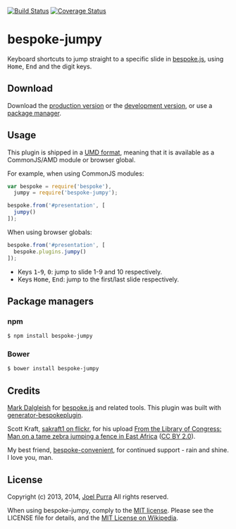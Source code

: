 [![Build Status](https://secure.travis-ci.org/joelpurra/bespoke-jumpy.png?branch=master)](https://travis-ci.org/joelpurra/bespoke-jumpy) [![Coverage Status](https://coveralls.io/repos/joelpurra/bespoke-jumpy/badge.png)](https://coveralls.io/r/joelpurra/bespoke-jumpy)

# bespoke-jumpy

Keyboard shortcuts to jump straight to a specific slide in [bespoke.js][bespoke.js], using <kbd>Home</kbd>, <kbd>End</kbd> and the digit keys.

## Download

Download the [production version][min] or the [development version][max], or use a [package manager](#package-managers).

[min]: https://raw.github.com/joelpurra/bespoke-jumpy/master/dist/bespoke-jumpy.min.js
[max]: https://raw.github.com/joelpurra/bespoke-jumpy/master/dist/bespoke-jumpy.js

## Usage

This plugin is shipped in a [UMD format](https://github.com/umdjs/umd), meaning that it is available as a CommonJS/AMD module or browser global.

For example, when using CommonJS modules:

```js
var bespoke = require('bespoke'),
  jumpy = require('bespoke-jumpy');

bespoke.from('#presentation', [
  jumpy()
]);
```

When using browser globals:

```js
bespoke.from('#presentation', [
  bespoke.plugins.jumpy()
]);
```

- Keys <kbd>1</kbd>-<kbd>9</kbd>, <kbd>0</kbd>: jump to slide 1-9 and 10 respectively.
- Keys <kbd>Home</kbd>, <kbd>End</kbd>: jump to the first/last slide respectively.

## Package managers

### npm

```bash
$ npm install bespoke-jumpy
```

### Bower

```bash
$ bower install bespoke-jumpy
```

## Credits

[Mark Dalgleish](http://markdalgleish.com/) for [bespoke.js][bespoke.js] and related tools. This plugin was built with [generator-bespokeplugin](https://github.com/markdalgleish/generator-bespokeplugin).

Scott Kraft, [sakraft1 on flickr](https://secure.flickr.com/photos/sakraft1/), for his upload [From the Library of Congress: Man on a tame zebra jumping a fence in East Africa](https://secure.flickr.com/photos/sakraft1/2649955918/) ([CC BY 2.0](https://creativecommons.org/licenses/by/2.0/)).

My best friend, [bespoke-convenient](https://github.com/joelpurra/bespoke-convenient), for continued support - rain and shine. I love you, man.


## License

Copyright (c) 2013, 2014, [Joel Purra](http://joelpurra.com/) All rights reserved.

When using bespoke-jumpy, comply to the [MIT license](http://joelpurra.mit-license.org/2013-2014). Please see the LICENSE file for details, and the [MIT License on Wikipedia](http://en.wikipedia.org/wiki/MIT_License).

[bespoke.js]: https://github.com/markdalgleish/bespoke.js
[default-events]: https://github.com/markdalgleish/bespoke.js#events
